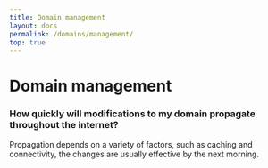 ```yaml
---
title: Domain management
layout: docs
permalink: /domains/management/
top: true
---
```


# Domain management

### How quickly will modifications to my domain propagate throughout the internet?

Propagation depends on a variety of factors, such as caching and connectivity, the changes are usually effective by the next morning.

